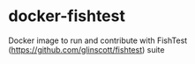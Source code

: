 # docker-fishtest
Docker image to run and contribute with FishTest (https://github.com/glinscott/fishtest) suite

